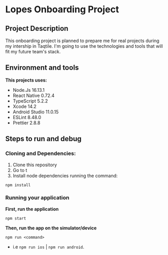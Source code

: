 # Lopes Onboarding Project

## Project Description

This onboarding project is planned to prepare me for real projects during my intership in Taqtile. I'm going to use the technologies and tools that will fit my future team's stack.

## Environment and tools
__This projects uses:__

- Node.Js 16.13.1
- React Native 0.72.4
- TypeScript 5.2.2
- Xcode 14.2
- Android Studio 11.0.15
- ESLint 8.48.0
- Prettier 2.8.8

## Steps to run and debug
### Cloning and Dependencies:

1. Clone this repository
2. Go to t
3. Install node dependencies running the command:
```
npm install
```

### Running your application

__First, run the application__
```
npm start
```
__Then, run the app on the simulator/device__

```
npm run <command>
```
- i.e `npm run ios` | `npm run android`.
